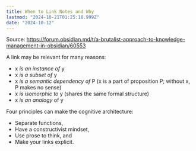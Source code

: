 ```yaml
---
title: When to Link Notes and Why
lastmod: "2024-10-21T01:25:18.999Z"
date: "2024-10-12"
---
```


Source: <https://forum.obsidian.md/t/a-brutalist-approach-to-knowledge-management-in-obsidian/60553>

A link may be relevant for many reasons:

- x _is an instance of_ y
- x _is a subset of_ y
- x _is a semantic dependency of_ P (x is a part of proposition P; without x, P makes no sense)
- x _is isomorphic to_ y (shares the same formal structure)
- x _is an analogy_ of y

Four principles can make the cognitive architecture:

- Separate functions,
- Have a constructivist mindset,
- Use prose to think, and
- Make your links explicit.
